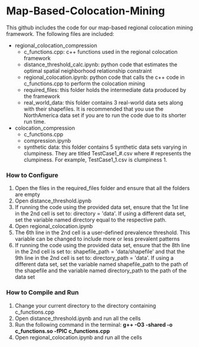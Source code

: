 # Map-Based-Colocation-Mining
This github includes the code for our map-based regional colocation mining framework.  The following files are included:
* regional_colocation_compression
   * c_functions.cpp: c++ functions used in the regional colocation framework
   * distance_threshold_calc.ipynb: python code that estimates the optimal spatial neighborhood relationship constraint
   * regional_colocation.ipynb: python code that calls the c++ code in c_functions.cpp to perform the colocation mining
   * required_files: this folder holds the intermediate data produced by the framework
   * real_world_data: this folder contains 3 real-world data sets along with their shapefiles.  It is recommended that you use the NorthAmerica data set if you are to run the code due to its shorter run time.
* colocation_compression
   * c_functions.cpp
   * compression.ipynb
   * synthetic data: this folder contains 5 synthetic data sets varying in clumpiness.  They are titled TestCase1_#.csv where # represents the clumpiness.  For example, TestCase1_1.csv is clumpiness 1.


### How to Configure
1. Open the files in the required_files folder and ensure that all the folders are empty
2. Open distance_threshold.ipynb
3. If running the code using the provided data set, ensure that the 1st line in the 2nd cell is set to: directory = 'data'.  If using a different data set, set the variable named directory equal to the respective path.
4. Open regional_colocation.ipynb
5. The 6th line in the 2nd cell is a user-defined prevalence threshold.  This variable can be changed to include more or less prevalent patterns
6. If running the code using the provided data set, ensure that the 8th line in the 2nd cell is set to: shapefile_path = 'data/shapefile' and that the 9th line in the 2nd cell is set to: directory_path = 'data'.  If using a different data set, set the variable named shapefile_path to the path of the shapefile and the variable named directory_path to the path of the data set

### How to Compile and Run
1. Change your current directory to the directory containing c_functions.cpp
2. Open distance_threshold.ipynb and run all the cells
3. Run the following command in the terminal: **g++ -O3 -shared -o c_functions.so -fPIC c_functions.cpp**
4. Open regional_colocation.ipynb and run all the cells
